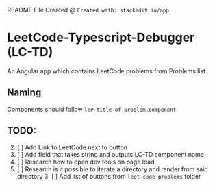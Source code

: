 README File Created @ `Created with: stackedit.io/app`

# LeetCode-Typescript-Debugger (LC-TD)
An Angular app which contains LeetCode problems from Problems list.

## Naming
Components should follow `lc#-title-of-problem.component`

## TODO:

2. [ ] Add Link to LeetCode next to button
2. [ ] Add field that takes string and outputs LC-TD component name
2. [ ] Research how to open dev tools on page load
2. [ ] Research is it possible to iterate a directory and render from said directory
   3. [ ] Add list of buttons from `leet-code-problems` folder
